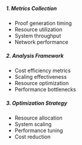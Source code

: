 ##### 1. Metrics Collection
   - Proof generation timing
   - Resource utilization
   - System throughput
   - Network performance

##### 2. Analysis Framework
   - Cost efficiency metrics
   - Scaling effectiveness
   - Resource optimization
   - Performance bottlenecks

##### 3. Optimization Strategy
   - Resource allocation
   - System scaling
   - Performance tuning
   - Cost reduction

